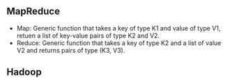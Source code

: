 ## MapReduce
- Map: Generic function that takes a key of type K1 and value of type V1, retuen a list of key-value pairs of type K2 and V2.
- Reduce: Generic function that takes a key of type K2 and a list of value V2 and returns pairs of type (K3, V3).

## Hadoop


